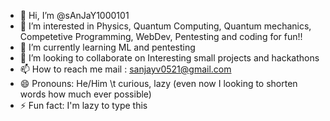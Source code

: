 - 👋 Hi, I’m @sAnJaY1000101
- 👀 I’m interested in Physics, Quantum Computing, Quantum mechanics, Competetive Programming, WebDev, Pentesting and coding for fun!!
- 🌱 I’m currently learning ML and pentesting
- 💞️ I’m looking to collaborate on Interesting small projects and hackathons
- 📫 How to reach me mail : sanjayv0521@gmail.com
- 😄 Pronouns: He/Him \t curious, lazy (even now I looking to shorten words how much ever possible) 
- ⚡ Fun fact: I'm lazy to type this

<!---
sAnJaY1000101/sAnJaY1000101 is a ✨ special ✨ repository because its `README.md` (this file) appears on your GitHub profile.
You can click the Preview link to take a look at your changes.
--->
